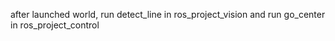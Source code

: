 after launched world, run detect_line in ros_project_vision and run go_center in ros_project_control
